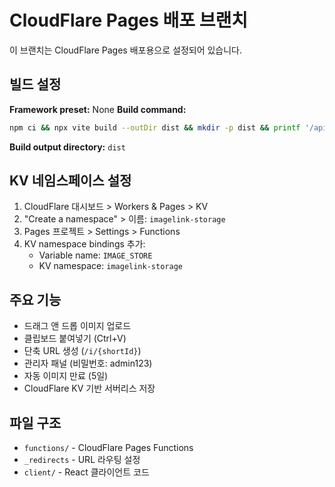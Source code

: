 # CloudFlare Pages 배포 브랜치

이 브랜치는 CloudFlare Pages 배포용으로 설정되어 있습니다.

## 빌드 설정

**Framework preset:** None
**Build command:** 
```bash
npm ci && npx vite build --outDir dist && mkdir -p dist && printf '/api/* /api/:splat 200\n/i/* /i/:splat 200' > dist/_redirects && cp -r functions dist/functions
```
**Build output directory:** `dist`

## KV 네임스페이스 설정

1. CloudFlare 대시보드 > Workers & Pages > KV
2. "Create a namespace" > 이름: `imagelink-storage`
3. Pages 프로젝트 > Settings > Functions
4. KV namespace bindings 추가:
   - Variable name: `IMAGE_STORE`
   - KV namespace: `imagelink-storage`

## 주요 기능

- 드래그 앤 드롭 이미지 업로드
- 클립보드 붙여넣기 (Ctrl+V)
- 단축 URL 생성 (`/i/{shortId}`)
- 관리자 패널 (비밀번호: admin123)
- 자동 이미지 만료 (5일)
- CloudFlare KV 기반 서버리스 저장

## 파일 구조

- `functions/` - CloudFlare Pages Functions
- `_redirects` - URL 라우팅 설정
- `client/` - React 클라이언트 코드